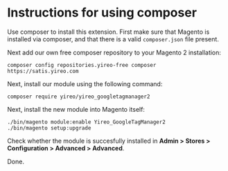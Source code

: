 # Instructions for using composer

Use composer to install this extension. First make sure that Magento is installed
via composer, and that there is a valid `composer.json` file present.

Next add our own free composer repository to your Magento 2 installation:

    composer config repositories.yireo-free composer https://satis.yireo.com

Next, install our module using the following command:

    composer require yireo/yireo_googletagmanager2

Next, install the new module into Magento itself:

    ./bin/magento module:enable Yireo_GoogleTagManager2
    ./bin/magento setup:upgrade

Check whether the module is succesfully installed in **Admin > Stores >
Configuration > Advanced > Advanced**.

Done.

